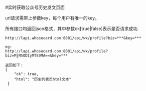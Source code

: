 #实时获取公众号历史发文页面

url请求需带上参数key，每个用户有唯一的key。

所有接口均返回json格式，其中参数ok[true|false]表示是否请求成功.

```
http://lapi.whosecard.com:8081/api/wx/profile?biz=***&key=***

eg:
http://lapi.whosecard.com:8081/api/wx/profile?biz=MjM5ODIyMTE0MA==&key=***

返回如下：
{
	"ok": true,
	"html": "历史列表页html文本"
 }

```